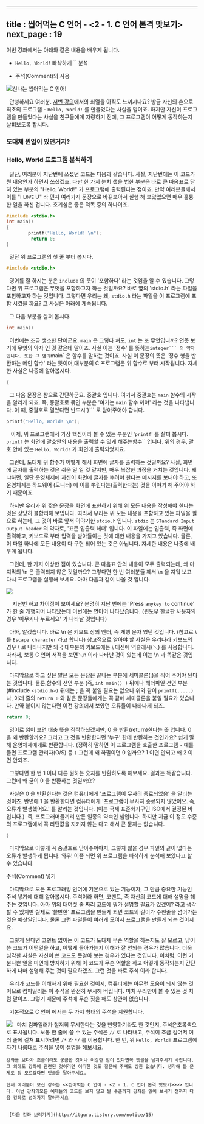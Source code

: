 ----------------
title : 씹어먹는 C 언어 - <2 - 1. C 언어 본격 맛보기>
next_page : 19
--------------


이번 강좌에서는 아래와 같은 내용을 배우게 됩니다.

* `Hello, World!`
빠삭하게
`` 분석

* 주석(Comment)의 사용


![신나는 씹어먹는 C 언어!](http://img1.daumcdn.net/thumb/R1920x0/?fname=http%3A%2F%2Fcfile5.uf.tistory.com%2Fimage%2F155F761749EE18AB1B569B)

  안녕하세요 여러분. [저번 강의](http://itguru.tistory.com/entry/%EC%94%B9%EC%96%B4%EB%A8%B9%EB%8A%94-C-%EC%96%B8%EC%96%B4-1-C-%EC%96%B8%EC%96%B4%EA%B0%80-%EB%AD%90%EC%95%BC)에서의 희열을 아직도 느끼시나요? 방금 자신의 손으로 최초의 프로그램 - `Hello, World!` 를 만들었다는 사실을 말이죠. 하지만 자신이 프로그램을 만들었다는 사실을 친구들에게 자랑하기 전에, 그 프로그램이 어떻게 동작하는지 살펴보도록 합시다.

### 도대체 뭔일이 있던거지? 



### Hello, World 프로그램 분석하기

  일단, 여러분이 지난번에 쓰셨던 코드는 다음과 같습니다. 사실, 지난번에는 이 코드가 뭔 내용인가 하면서 쓰셨겠죠. 다만 한 가지 눈치 챘을 법한 부분은 바로 큰 따옴표로 닫혀 있는 부분의 "Hello, World!" 가 프로그램에 출력된다는 점이죠. 만약 여러분들께서 이를 "I `LOVE` U" 라 던지 여러가지 문장으로 바꿔보아서 실행 해 보았었으면 매우 훌륭한 일을 하신 겁니다. 호기심은 좋은 덕목 중의 하나이죠.

```cpp
#include <stdio.h>
int main()
{
        printf("Hello, World! \n");
         return 0;
}
```

  일단 위 프로그램의 첫 줄 부터 봅시다.

```cpp
#include <stdio.h>
```


  영어를 잘 하시는 분은 `include` 의 뜻이 '포함하다' 라는 것임을 알 수 있습니다. 그렇다면 위 프로그램은 무엇을 포함하고자 하는 것일까요? 바로 옆의 'stdio.h' 라는 파일을 포함하고자 하는 것입니다. 그렇다면 우리는 왜, `stdio.h` 라는 파일을 이 프로그램에 포함 시켰을 까요? 그 사실은 아래에 계속됩니다.

  그 다음 부분을 살펴 봅시다.

```cpp
int main()
```

  이번에는 조금 생소한 단어군요. `main` 은 그렇다 쳐도, `int` 는 또 무엇입니까? 언뜻 보기에 무엇의 약자 인 것 같은데 말이죠. 사실 이는 '정수' 를 뜻하는` integer``` 의 약자입니다. 또한 그 옆의 `main` 은 함수를 말하는 것이죠. 사실 이 문장의 뜻은 '정수 형을 반환하는 메인 함수' 라는 뜻이며,대부분의 C 프로그램은 위 함수로 부터 시작됩니다. 자세한 사실은 나중에 알아봅시다.

```cpp
{

```

  그 다음 문장은 참으로 간단하군요. 중괄호 입니다. 여기서 중괄호는 `main` 함수의 시작을 알리게 되죠. 즉, 중괄호로 묶인 부분은 '여기는 `main` 함수 꺼야' 라는 것을 나타냅니다. 이 때, 중괄호로 열었다면 반드시`}``` 로 닫아주어야 합니다.

```cpp
printf("Hello, World! \n");
```

   이제, 위 프로그램에서 가장 핵심이라 볼 수 있는 부분인 '`printf`' 를 살펴 봅시다. `printf` 는 화면에 괄호안의 내용을 출력할 수 있게 해주는함수`` 입니다. 위의 경우, 괄호 안에 있는 `Hello, World!` 가 화면에 출력되었지요.

  그런데, 도대체 위 함수가 어떻게 해서 화면에 글자를 출력하는 것일까요? 사실, 화면에 글자를 출력하는 것은 쉬운 일 일 것 같지만, 매우 복잡한 과정을 거치는 것입니다. 왜냐하면, 일단 운영체제에 자신이 화면에 글자를 뿌려야 한다는 메시지를 보내야 하고, 또 운영체제는 하드웨어 (모니터) 에 이를 뿌린다는(출력한다는) 것을 이야기 해 주어야 하기 때문이죠.

  하지만 우리가 위 짧은 문장을 화면에 표현하기 위해 위 모든 내용을 작성해야 한다는 것은 상당히 불합리해 보입니다. 따라서 우리는 위 모든 내용을 포함하고 있는 파일을 필요로 하는데, 그 것이 바로 앞서 이야기한 `stdio.h` 입니다. `stdio` 는 `STandard Input Output header` 의 약자로, '표준 입출력 헤더' 입니다. 이 파일에는 입출력, 즉 화면에 출력하고, 키보드로 부터 입력을 받아들이는 것에 대한 내용을 가지고 있습니다. 물론, 이 파일 하나에 모든 내용이 다 구현 되어 있는 것은 아닙니다. 자세한 내용은 나중에 배우게 됩니다.

  그런데, 한 가지 이상한 점이 있습니다. 큰 따옴표 안의 내용이 모두 출력되는데, 왜 마지막의 \n 은 출력되지 않은 것일까요? 그렇다면 한 번 여러분들 께서 \n 을 지워 보고 다시 프로그램을 실행해 보세요. 아마 다음과 같이 나올 것 입니다.


![](http://img1.daumcdn.net/thumb/R1920x0/?fname=http%3A%2F%2Fcfile1.uf.tistory.com%2Fimage%2F207B991A49E9735F64CC19)

    지난번 하고 차이점이 보이세요? 분명히 지난 번에는 'Press `anykey to` continue' 가 한 줄 개행되어 나타났는데 이번에는 연이어 나타났습니다. (윈도우 한글판 사용자의 경우 '아무키나 누르세요' 가 나타날 것입니다)

  아하, 알겠습니다. 바로 \n 은 키보드 상의 엔터, 즉 개행 문자 였던 것입니다. (참고로 \ 를 `Escape character` 라고 합니다)
참고적으로 알아야 할 사실은 우리나라 키보드의 경우 \ 로 나타나지만 외국 대부분의 키보드에는 \ 대신에 역슬래시(＼) 를 사용합니다. 따라서, 보통 C 언어 서적을 보면＼n 이라 나타난 것이 있는데 이는 \n 과 똑같은 것입니다.

  마지막으로 하고 싶은 말은 모든 문장은 끝나는 부분에 세미콜론(;)을 찍어 주어야 된다는 것입니다. 물론,함수의 선언 부분 (즉, `int main() )` 뒤에나 헤더파일 선언 부분 (#include `<stdio.h>)` 뒤에는 ; 을 꼭 붙일 필요는 없으나 위와 같이 `printf(.....)` 나, 아래 줄의 `return 0` 와 같은 문장들에게는 꼭 끝에 세미콜론을 붙일 필요가 있습니다. 만약 붙이지 않는다면 이전 강의에서 보았던 오류들이 나타나게 되죠.

```cpp
return 0;
```

  영어로 읽어 보면 대충 뜻을 짐작하셨겠지만, 0 을 반환(return)한다는 뜻 입니다. 0 을 왜 반환할까요? 그리고 그 것을 반환한다면 '누구' 한테 반환하는 것인가요? 쉽게 말해 운영체제에게로 반환합니다. (정확히 말하면 이 프로그램을 호출한 프로그램 `-` 예를 들면 프로그램 관리자(O/S) 등 `)` 그런데 왜 하필이면 0 일까요? 1 이면 안되고 왜 2 이면 안되죠.

  그렇다면 한 번 1 이나 다른 원하는 숫자를 반환하도록 해보세요. 결과는 똑같습니다. 그런데 왜 굳이 0 을 반환하는 것일까요?

  사실은 0 을 반환한다는 것은 컴퓨터에게 '프로그램이 무사히 종료되었음' 을 알리는 것이죠. 반면에 1 을 반환한다면 컴퓨터에게 '프로그램이 무사히 종료되지 않았어요. 즉, 오류가 발생했어요.' 를 알리는 것입니다. (이는 국제 표준화기구인 ISO에서 결정된 바 입니다.)  즉, 프로그래머들끼리 만든 일종의 약속인 셈입니다. 하지만 지금 이 정도 수준의 프로그램에서 꼭 리턴값을 지키지 않는 다고 해서 큰 문제는 없습니다.

```cpp
}
```

  마지막으로 이렇게 꼭 중괄호로 닫아주어야지, 그렇지 않을 경우 파일의 끝이 없다는 오류가 발생하게 됩니다. 와우! 이쯤 되면 위 프로그램을 빠삭하게 분석해 보았다고 할 수 있습니다.

주석(Comment) 넣기

  마지막으로 모든 프로그래밍 언어에 기본으로 있는 기능이자, 그 만큼 중요한 기능인 주석 넣기에 대해 알아봅시다. 주석이라 하면, 코멘트, 즉 자신의 코드에 대해 설명을 해주는 것입니다. 아마 위의 대여섯 줄 짜리 코드에 뭐가 설명할 필요가 있겠어? 라고 생각할 수 있지만 실제로 '쓸만한' 프로그램을 만들게 되면 코드의 길이가 수천줄을 넘어가는 것은 예삿일입니다. 물론 그런 파일들이 여러개 모여서 프로그램을 만들게 되는 것이지요.

  그렇게 된다면 코멘트 없이는 이 코드가 도대체 무슨 역할을 하는지도 잘 모르고, 남이 쓴 코드가 어떤일을 하고, 어떻게 돌아가는지 이해가 잘 안되는 경우가 많습니다. 더욱 심각한 사실은 자신이 쓴 코드도 못알아 보는 경우가 있다는 것입니다. 이처럼, 이런 기분나쁜 일을 미연에 방지하기 위해 이 코드가 무슨 역할을 하고 어떻게 동작되는지 간단하게 나마 설명해 주는 것이 필요하겠죠. 그런 것을 바로 주석 이라 합니다.

  우리가 코드를 이해하기 위해 필요한 것이지, 컴퓨터에는 아무런 도움이 되지 않는 것이므로 컴파일러는 이 주석을 완전히 무시해 버립니다. 마치 우리만이 볼 수 있는 것 처럼 말이죠. 그렇기 때문에 주석에 무슨 짓을 해도 상관이 없습니다.

  기본적으로 C 언어 에서는 두 가지 형태의 주석을 지원합니다.

![](http://img1.daumcdn.net/thumb/R1920x0/?fname=http%3A%2F%2Fcfile25.uf.tistory.com%2Fimage%2F1728BF0C49EE1719061C9D)
  마치 컴파일러가 철저히 무시한다는 것을 반영하기라도 한 것인지, 주석은초록색으로 표시됩니다. 보통 한 줄에 쓸 수 있는 주석은 `//` 로 나타내고, 주석이 조금 길어저 여러 줄에 걸쳐 표시하려면 `/*` 와 `*/` 를 이용합니다. 한 번, 위 `Hello, World!` 프로그램에 자기 나름대로 주석을 넣어 설명을 해보세요.



```warning
강좌를 보다가 조금이라도 궁금한 것이나 이상한 점이 있다면꼭 댓글을 남겨주시기 바랍니다. 그 외에도 강좌에 관련된 것이라면 어떠한 것도 질문해 주셔도 상관 없습니다. 생각해 볼 문제도 정 모르겠다면 댓글을 달아주세요.

현재 여러분이 보신 강좌는 <<씹어먹는 C 언어 - <2 - 1. C 언어 본격 맛보기>>>> 입니다. 이번 강좌의모든 예제들의 코드를 보지 않고 짤 수준까지 강좌를 읽어 보시기 전까지 다음 강좌로 넘어가지 말아주세요


 [다음 강좌 보러가기](http://itguru.tistory.com/notice/15)
```





